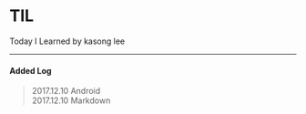# TIL
Today I Learned by kasong lee
<hr/>

#### Added Log
> 2017.12.10 Android <br/>
> 2017.12.10 Markdown <br/>

